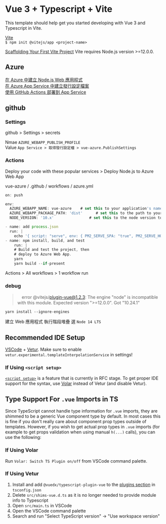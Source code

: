# Vue 3 + Typescript + Vite

This template should help get you started developing with Vue 3 and Typescript in Vite.

[Vite](https://v3.cn.vuejs.org/guide/installation.html#vite)  
`$ npm init @vitejs/app <project-name>`  

[Scaffolding Your First Vite Project](https://vitejs.dev/guide/#browser-support)
Vite requires Node.js version >=12.0.0.  

## Azure

[在 Azure 中建立 Node.js Web 應用程式](https://docs.microsoft.com/zh-tw/azure/app-service/quickstart-nodejs?pivots=platform-linux)  
[在 Azure App Service 中建立發行設定檔案](https://docs.microsoft.com/zh-tw/visualstudio/deployment/tutorial-import-publish-settings-azure?view=vs-2019)  
[使用 GitHub Actions 部署到 App Service](https://docs.microsoft.com/zh-tw/azure/app-service/deploy-github-actions?tabs=applevel)

## github

### Settings

github > Settings > secrets

Nmae `AZURE_WEBAPP_PUBLISH_PROFILE`  
Value `App Service > 取得發行設定檔 > vue-azure.PublishSettings`

### Actions

Deploy your code with these popular services > Deploy Node.js to Azure Web App

vue-azure / .github / workflows / azure.yml

```js
on: push

env:
  AZURE_WEBAPP_NAME: vue-azure    # set this to your application's name
  AZURE_WEBAPP_PACKAGE_PATH: 'dist'      # set this to the path to your web app project, defaults to the repository root
  NODE_VERSION: '10.x'                # set this to the node version to use

- name: add process.json
  run: |
    echo '{ script: "serve", env: { PM2_SERVE_SPA: "true", PM2_SERVE_HOMEPAGE: "/index.html" } }' >> dist/process.json
- name: npm install, build, and test
    run: |
    # Build and test the project, then
    # deploy to Azure Web App.
    yarn
    yarn build --if-present
```

Actions > All workflows > 1 workflow run

### debug

>　error @vitejs/plugin-vue@1.2.3: The engine "node" is incompatible with this module. Expected version ">=12.0.0". Got "10.24.1"

`yarn install --ignore-engines`

建立 Web 應用程式  執行階段堆疊 選 `Node 14 LTS`

## Recommended IDE Setup

[VSCode](https://code.visualstudio.com/) + [Vetur](https://marketplace.visualstudio.com/items?itemName=octref.vetur). Make sure to enable `vetur.experimental.templateInterpolationService` in settings!

### If Using `<script setup>`

[`<script setup>`](https://github.com/vuejs/rfcs/pull/227) is a feature that is currently in RFC stage. To get proper IDE support for the syntax, use [Volar](https://marketplace.visualstudio.com/items?itemName=johnsoncodehk.volar) instead of Vetur (and disable Vetur).

## Type Support For `.vue` Imports in TS

Since TypeScript cannot handle type information for `.vue` imports, they are shimmed to be a generic Vue component type by default. In most cases this is fine if you don't really care about component prop types outside of templates. However, if you wish to get actual prop types in `.vue` imports (for example to get props validation when using manual `h(...)` calls), you can use the following:

### If Using Volar

Run `Volar: Switch TS Plugin on/off` from VSCode command palette.

### If Using Vetur

1. Install and add `@vuedx/typescript-plugin-vue` to the [plugins section](https://www.typescriptlang.org/tsconfig#plugins) in `tsconfig.json`
2. Delete `src/shims-vue.d.ts` as it is no longer needed to provide module info to Typescript
3. Open `src/main.ts` in VSCode
4. Open the VSCode command palette
5. Search and run "Select TypeScript version" -> "Use workspace version"
